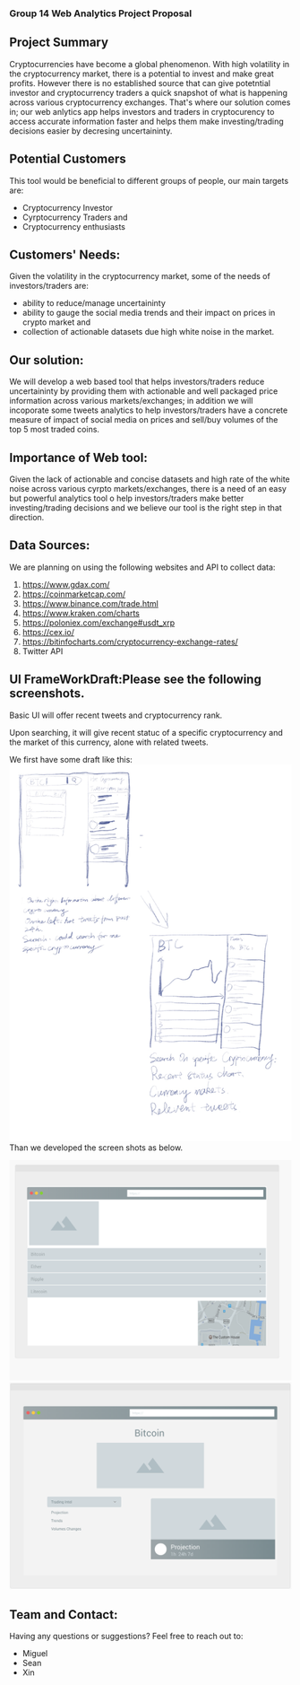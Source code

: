 ### Group 14 Web Analytics Project Proposal

## Project Summary

Cryptocurrencies have become a global phenomenon. With high volatility in the cryptocurrency market, there is a potential to invest and make great profits. However there is no established source that can give potetntial investor and cryptocurrency traders a quick snapshot of what is happening across various cryptocurrency exchanges. That's where our solution comes in; our web anlytics app helps investors and traders in cryptocurency to access accurate information faster and helps them make investing/trading decisions easier by decresing uncertaininty.

## Potential Customers 

This tool would be beneficial to different groups of people, our main targets are:

- Cryptocurrency Investor
- Cyrptocurrency Traders and 
- Cryptocurrency enthusiasts

## Customers' Needs:

Given the volatility in the cryptocurrency market, some of the needs of investors/traders are:
- ability to reduce/manage uncertaininty 
- ability to gauge the social media trends and their impact on prices in crypto market and 
- collection of actionable datasets due high white noise in the market.

## Our solution:

We will develop a web based tool that helps investors/traders reduce uncertaininty by providing them with actionable and well packaged price information across various markets/exchanges; in addition we will incoporate some tweets analytics to help investors/traders have a concrete measure of impact of social media on prices and sell/buy volumes of the top 5 most traded coins.

## Importance of Web tool:

Given the lack of actionable and concise datasets and high rate of the white noise across various cyrpto markets/exchanges, there is a need of an easy but powerful analytics tool o help investors/traders make better investing/trading decisions and we believe our tool is the right step in that direction.

## Data Sources:

We are planning on using the following websites and API to collect data:
1. https://www.gdax.com/
2. https://coinmarketcap.com/
3. https://www.binance.com/trade.html
4. https://www.kraken.com/charts
5. https://poloniex.com/exchange#usdt_xrp
6. https://cex.io/
7. https://bitinfocharts.com/cryptocurrency-exchange-rates/
8. Twitter API

## UI FrameWorkDraft:Please see the following screenshots.
Basic UI will offer recent tweets and cryptocurrency rank.

Upon searching, it will give recent statuc of a specific cryptocurrency and the market of this currency, alone with related tweets.

We first have some draft like this:
![Current Draft](https://github.com/95880-A3-SP18/web-analytics-group-14/blob/master/Group14_UIFrameWork/Python_UI_Draft.JPG "CurrentDraft")
Than we developed the screen shots as below.

![Screenshot1](https://github.com/95880-A3-SP18/web-analytics-group-14/blob/master/Group14_UIFrameWork/home%20screen.png "index1")
![Screenshot2](https://github.com/95880-A3-SP18/web-analytics-group-14/blob/master/Group14_UIFrameWork/subsquent%20page.png "index2")




## Team  and  Contact:

Having any questions or suggestions? Feel free to reach out to:
- Miguel 
- Sean 
- Xin 
